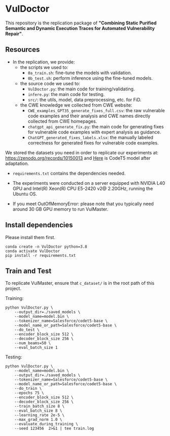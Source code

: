 # VulDoctor
 
This repository is the replication package of **"Combining Static Purified Semantic and Dynamic Execution Traces for Automated Vulnerability Repair"**.

## Resources

* In the replication, we provide:
  * the scripts we used to:
    * `0a_train.sh`: fine-tune the models with validation.
    * `0b_test.sh`:  perform inference using the fine-tuned models.
  * the source code we used to:
    * `VulDoctor.py`: the main code for training/validating.
    * `infere.py`: the main code for testing.
    * `src/`: the utils, model, data preprocessing, etc. for FiD.
  * the CWE knowledge we collected from CWE website:
    * `CWE_examples_GPT35_generate_fixes_full.csv`: the raw vulnerable code examples and their analysis and CWE names directly collected from CWE homepages.
    * `chatgpt_api_generate_fix.py`: the main code for generating fixes for vulnerable code examples with expert analysis as guidance.
    * `ChatGPT_generated_fixes_labels.xlsx`: the manually labeled correctness for generated fixes for vulnerable code examples.

 We stored the datasets you need in order to replicate our experiments at: https://zenodo.org/records/10150013 and [Here](https://drive.google.com/drive/folders/1L5fkJ_J-NvuWlcr-GbfomorxoS6HwuTs?usp=sharing) is CodeT5 model after adaptation. 
 
* `requirements.txt` contains the dependencies needed.

* The experiments were conducted on a server equipped with NVIDIA L40 GPU and Intel(R) Xeon(R) CPU E5-2420 v2@ 2.20GHz, running the Ubuntu OS.
  
* If you meet OutOfMemoryError: please note that you typically need around 30 GB GPU memory to run VulMaster.

## Install dependencies

 Please install them first.
```
conda create -n VulDoctor python=3.8 
conda activate VulDoctor
pip install -r requirements.txt
```

## Train and Test 

To replicate VulMaster, ensure that `c_dataset/` is in the root path of this project. 

Training:
```
python VulDoctor.py \
    --output_dir=./saved_models \
    --model_name=model.bin \
    --tokenizer_name=Salesforce/codet5-base \
    --model_name_or_path=Salesforce/codet5-base \
    --do_test \
    --encoder_block_size 512 \
    --decoder_block_size 256 \
    --num_beams=50 \
    --eval_batch_size 1
```

Testing:
```
python VulDoctor.py \
    --model_name=model.bin \
    --output_dir=./saved_models \
    --tokenizer_name=Salesforce/codet5-base \
    --model_name_or_path=Salesforce/codet5-base \
    --do_train \
    --epochs 75 \
    --encoder_block_size 512 \
    --decoder_block_size 256 \
    --train_batch_size 8 \
    --eval_batch_size 8 \
    --learning_rate 2e-5 \
    --max_grad_norm 1.0 \
    --evaluate_during_training \
    --seed 123456  2>&1 | tee train.log
```
